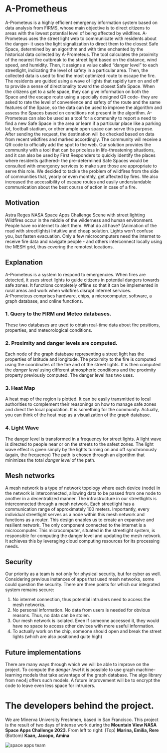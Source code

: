 # A-Prometheus
A-Prometeus is a highly efficient emergency information system based on data analysis from FIRMS, whose main objective is to direct citizens to areas with the lowest potential level of being affected by wildfires. A-Prometeus uses the street light web to communicate with residents about the danger- it uses the light signalization to direct them to the closest Safe Space, determined by an algorithm and with time enchanted by the historical data collected by A-Prometeus. The tool calculates the proximity of the nearest fire outbreak to the street light based on the distance, wind speed, and humidity. Then, it assigns a value called “danger level” to each streetlight, indicating the level of safety in a particular area. Then, the collected data is used to find the most optimized route to escape the fire. The residents are guided using a wave of lights that rapidly turn on and off to provide a sense of directionality toward the closest Safe Space. When the citizens get to a safe space, they can give information on both the Space and the escape route using a specially designed QR code- they are asked to rate the level of convenience and safety of the route and the same features of the Space, so the data can be used to improve the algorithm and assess the Spaces based on conditions not present in the algorithm. A-Prometeus can also be used as a tool for a community to report a need to find a new Safe Space in the area or learn if a particular place like a parking lot, football stadium, or other ample open space can serve this purpose. After sending the request, the destination will be checked based on data from recent wildfires and marked accordingly. The community will receive a QR code to officially add the spot to the web. Our solution provides the community with a tool that can be priceless in life-threatening situations, and it can also be used by First Responders to quickly identify the places where residents gathered- the pre-determined Safe Spaces would be consulted with emergency services to make sure those are appropriate to serve this role. We decided to tackle the problem of wildfires from the side of communities that, yearly or even monthly, get affected by fires. We also increased the accessibility of escape routes and easily understandable communication about the best course of action in case of a fire.

## Motivation
Astra Reges NASA Space Apps Challenge
Scene with street lighting
Wildfires occur in the middle of the wilderness and human environment. 
People have no internet to alert them. What do all have?
(Animation of the road with streetlights)
Intuitive and cheap solution. Lights won’t confuse you, but fasten evacuation.
Only a few microcomputers need the internet to receive fire data and navigate people - and others interconnect locally using the MESH grid, thus covering the remotest locations.

## Explanation
A-Prometeus is a system to respond to emergencies. 
When fires are detected, it uses street lights to guide citizens in potential dangers towards safe zones. 
It functions completely offline so that it can be implemented in rural areas and work when wildfires disrupt internet services.  
A-Prometeus comprises hardware, chips, a microcomputer, software, a graph database, and online functions.
### 1. Query to the FIRM and Meteo databases.
These two databases are used to obtain real-time data about fire positions, properties, and meteorological conditions. 
### 2. Proximity and danger levels are computed. 
Each node of the graph database representing a street light has the properties of latitude and longitude. 
The proximity to the fire is computed using the coordinates of the fire and of the street lights. 
It is then computed the _danger level_ using different atmospheric conditions and the proximity property previously computed. 
The danger level has two uses. 
### 3. Heat Map
A heat map of the region is plotted. 
It can be easily transmitted to local authorities to complement their reasonings on how to manage safe zones and direct the local population.
It is something for the community. Actually, you can think of the heat map as a visualization of the graph database. 
### 4. Light Wave 
The danger level is transformed in a frequency for street lights. 
A light wave is directed to people near or on the streets to the safest zones. 
The light wave effect is given simply by the lights turning on and off synchronously (again, the frequency) 
The path is chosen through an algorithm that minimizes the total _danger level_ of the path.   

## Mesh networks 
A mesh network is a type of network topology where each device (node) in the network is interconnected, 
allowing data to be passed from one node to another in a decentralized manner.
The infrastructure in our streetlights is interconnected through a mesh network. 
Each streetlight has a communication range of approximately 100 meters. 
Importantly, every individual streetlight serves as a node within this mesh network and functions as a router. 
This design enables us to create an expansive and resilient network.
The only component connected to the internet is a microcomputer. 
This microcomputer, situated in the streetlight system, is responsible for computing the danger level and updating the mesh network. 
It achieves this by leveraging cloud computing resources for its processing needs.

## Security
Our priority as a team is not only for physical security, but for cyber as well. 
Considering previous instances of apps that used mesh networks, some could question the security.
There are three points for which our integrated system remains secure:
  1. No internet connection, thus potential intruders need to access the mesh networks.
  2. No personal information. No data from users is needed for obvious reasons. Thus, no data can be stolen.
  3. Our mesh network is isolated. Even if someone accessed it, they would have no space to access other devices with more useful information.
  4. To actually work on the chip, someone should open and break the street lights (which are also positioned quite high) 

## Future implementations 
There are many ways through which we will be able to improve on the project. 
To compute the _danger level_ it is possible to use graph machine-learning models that take advantage of the graph database. 
The algo library from neo4j offers such models. 
A future improvement will be to encrypt the code to leave even less space for intruders.

# The developers behind the project.
We are Minerva University Freshmen, based in San Francisco. 
This project is the result of two days of intense work during the **Mountain View NASA Space Apps Challenge 2023**. 
From left to right: 
(Top) **Marina, Emilia, Rere**
(Bottom) **Kaan, Jacopo, Amina**

![space apps team](https://github.com/jacopo-minniti/A-Prometheus/assets/115539886/db2bda04-1f3a-49c3-b237-2a574a72bd3b)



